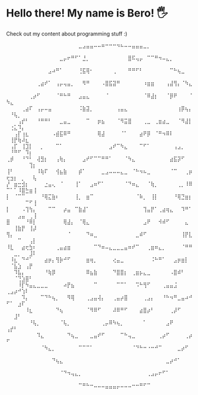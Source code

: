 # Hello there! My name is Bero! 🖐️
Check out my content about programming stuff :)


⠀⠀⠀⠀⠀⠀⠀⠀⠀⠀⠀⠀⠀⠀⠀⠀⠀⠀⠀⣀⣠⣤⣤⠤⠤⠶⠒⠒⠒⠲⠦⠤⠤⣤⣤⣤⣀⡀⠀⠀⠀⠀⠀⠀⠀⠀⠀⠀⠀⠀⠀⠀⠀⠀⠀⠀⠀
⠀⠀⠀⠀⠀⠀⠀⠀⠀⠀⠀⠀⠀⠀⣀⡤⠖⠛⠋⠁⣘⡀⠀⠀⠀⠀⠀⠀⠀⠀⠀⠀⣿⠯⢤⡤⠀⠉⠉⠛⠲⠤⣄⡀⠀⠀⠀⠀⠀⠀⠀⠀⠀⠀⠀⠀⠀
⠀⠀⠀⠀⠀⠀⠀⠀⠀⠀⠀⣠⠴⠛⠁⠀⠀⠀⠀⢘⣯⢿⠂⠀⠀⠀⠀⠀⢀⠀⠀⠀⠛⠛⠋⠃⠀⠀⠀⠀⠀⠀⠀⠉⠓⢦⣀⠀⠀⠀⠀⠀⠀⠀⠀⠀⠀
⠀⠀⠀⠀⠀⠀⠀⠀⢀⣴⠞⠁⠀⢠⡤⢤⣤⡀⠀⠀⠻⠛⠀⠀⠀⠠⣿⣯⣽⠛⠀⠀⠀⠀⠀⠀⠰⣶⣶⠀⠀⠀⢠⣼⢻⡄⠈⠳⣄⠀⠀⠀⠀⠀⠀⠀⠀
⠀⠀⠀⠀⠀⠀⢀⡴⠋⠀⠀⠀⠀⠈⠛⠓⠛⠀⠀⣠⣤⣄⠀⠀⠀⠀⠈⠀⠀⠀⠀⠀⠀⠀⠀⠀⠈⠿⣼⡆⠀⠀⠈⡿⠟⠀⠀⠀⠈⠳⣄⠀⠀⠀⠀⠀⠀
⠀⠀⠀⠀⢀⣴⠏⠀⢠⡤⠤⣤⠀⠀⠀⠀⠀⠀⠀⠨⣷⣽⡀⠀⠀⠀⠀⠀⠀⢠⣤⣄⠀⠀⠀⠀⠀⠀⠀⠀⠀⠀⠀⠀⠀⢰⡿⢦⡄⠀⠘⢧⡀⠀⠀⠀⠀
⠀⠀⠀⢠⡞⠃⠀⠀⠘⠛⠛⠃⠀⠀⣀⣤⣀⠀⠀⠀⠀⠉⠀⠀⡶⣦⠀⠀⠀⠈⠻⣭⣿⠀⠀⠀⢀⣀⠀⢀⣶⣴⣀⠀⠀⠈⠻⣼⡇⠀⢐⣅⠹⡄⠀⠀⠀
⠀⠀⢠⡏⢰⣆⠀⠀⠀⠀⠀⠀⠠⣾⣯⠿⠛⠀⠀⠀⠀⠀⠀⠀⢿⣼⠀⠀⠀⠀⠈⠁⠀⠀⠀⣴⠟⡿⠀⠈⠛⠲⠿⠇⠀⠀⠀⠀⠀⠀⢸⡟⢷⠼⣆⠀⠀
⠀⢠⡏⠀⢸⣹⡇⠀⠀⡀⠀⠀⠀⠉⠁⠀⠀⠀⠀⠀⠀⠀⠀⠀⠀⠀⠀⣠⠞⠉⠳⣄⠀⠀⠀⠉⠋⠁⠀⠀⠀⠀⠀⠀⢠⣠⡀⠀⠀⠀⠘⠛⠋⠀⠹⡆⠀
⢀⡾⠀⠀⠘⠙⠃⠀⢼⣻⡆⠀⠀⢠⢷⡄⠀⠀⠀⠀⣠⠞⠋⠉⠉⠛⠛⠁⠀⠀⠀⠈⠳⣄⠀⠀⠀⠀⠀⠀⠀⠀⠀⣴⣯⡽⠋⠀⠀⠀⠀⠀⠀⠀⠀⢹⡆
⢸⠃⠀⠀⠀⠀⠀⠀⠸⢷⠏⠀⠀⢺⣦⣷⠀⠀⠀⡾⠁⠀⠀⠀⠀⣀⣠⠤⠤⠤⣄⣀⠀⠈⠓⠲⠦⣀⠀⠀⠀⠀⠀⠈⠉⠀⠀⢀⡶⢖⣲⡆⠀⡀⠀⠀⢧
⡜⠀⣶⣒⣺⡆⠀⠀⠀⠀⣐⣤⢄⠀⠈⠀⠀⠀⢸⠁⠀⠀⣠⠶⠋⠁⠀⠀⠀⠀⠀⠈⠙⠶⣄⠀⠀⠈⢷⡀⠀⠀⠀⠀⠀⢀⡀⠸⠿⠉⠁⠁⠸⣿⣓⣶⢸
⡇⠀⠈⠉⠉⠀⠀⠀⠀⠘⢿⣍⣷⠆⠀⠀⠀⠀⢸⡀⠀⣶⠉⠀⠀⠀⠀⠀⠀⠀⠀⠀⠀⠀⠈⠷⡀⠀⢸⡇⠀⠀⠀⠀⠘⢿⣙⣶⡆⠀⠀⠀⠀⠀⠉⠋⢸
⡇⠀⠀⠀⠠⢹⢳⡄⠀⠀⠀⠉⠉⠀⠀⡴⣤⠀⠉⣷⣼⠁⠀⠀⠀⠀⠀⠀⠀⠀⠀⠀⠀⠀⠀⠀⢹⣤⡟⠁⢀⣴⢶⣄⠀⠀⠹⠛⠁⠀⠀⠀⣠⣤⠀⢀⢸
⣿⠀⠀⠀⠀⠘⠿⡇⠀⠀⠀⠀⠀⠀⠀⢿⣼⡄⠀⠈⢿⣄⠀⠀⠀⠀⠀⠀⠀⠀⠀⠀⠀⠀⠀⠀⣠⠟⠀⠀⠺⠾⠋⠀⠀⠀⠀⣄⠀⠀⠀⢸⣷⡟⠀⢸⡼
⢻⡄⠀⠀⠀⠀⠀⠀⠀⠀⠀⠀⠀⠀⠀⠀⠈⠀⠀⠀⠀⠙⠶⣀⠀⠀⠀⠀⠀⠀⠀⠀⠀⠀⣀⠾⠋⠀⠀⠀⠀⠀⠀⠀⠀⠀⢸⡟⣇⠀⠀⠀⠉⠀⠀⢠⡇
⠸⣇⠀⠀⣴⢖⣳⠆⠀⠀⠀⠀⠀⢀⣤⣴⣶⠀⠀⠀⠀⠀⠀⠉⠙⠶⠤⣄⣀⣀⣀⣤⠶⠞⠉⠀⠀⢀⣶⠶⣄⡀⠀⠀⠀⠀⠈⠛⠛⠀⠀⣀⡀⠀⠀⣸⠇
⠀⠸⣆⠀⠙⠚⠁⠀⠀⠀⣴⡶⡄⢻⡷⠚⠋⠀⠀⠀⠀⣶⢶⡀⠀⠀⠀⠀⢔⣤⣀⠀⠀⠀⠀⠀⠀⠀⠨⠓⠛⠁⠀⠀⣠⡶⣶⡇⠀⠀⠈⣧⣱⠀⢠⡟⠀
⠀⠀⠹⣧⡄⠀⠀⠀⠀⠀⠘⢷⡿⠀⠀⠀⠀⠀⠀⠀⠀⠿⣦⣷⠀⠀⠀⠀⠙⣿⣿⡆⠀⢀⣶⡦⣄⣀⠀⠀⠀⠀⠀⠠⣿⠾⠃⠀⠀⠀⠀⠈⢙⣱⣿⠃⠀
⠀⠀⠀⠸⡏⠳⣤⣄⣀⣀⣀⠀⠀⠀⠀⠴⡟⣦⠀⠀⠀⠀⠀⠉⠀⠀⠀⠀⠀⠉⠉⠁⠀⠀⠩⠓⢻⠋⠀⠀⠀⢀⣤⣤⣨⠀⠀⠀⠀⢀⣠⡴⠚⢱⠇⠀⠀
⠀⠀⠀⠀⠹⡄⠀⠀⠀⠉⠙⠓⢦⡀⠀⠀⠻⢿⠀⠀⠀⢀⣠⣤⢼⡄⠀⠀⢀⣤⡴⣿⠀⠀⠀⠀⢀⣠⡄⠀⠀⠘⠓⠲⠛⣀⣤⠴⠚⠋⠁⠀⣰⠏⠀⠀⠀
⠀⠀⠀⠀⠀⠸⣆⠀⠀⠀⠀⠀⠀⠙⢦⠀⠀⠀⠀⠀⠀⠈⠻⠿⠋⠀⠀⠀⠼⠿⠛⠋⠀⠀⠀⣴⣿⡴⠃⠀⠀⠀⠀⢀⡼⠋⠀⠀⠀⠀⠀⣸⠃⠀⠀⠀⠀
⠀⠀⠀⠀⠀⠀⠘⢧⡀⠀⠀⠀⠀⠀⠈⢧⡀⠀⠀⠀⠀⠀⠀⠀⠀⢀⡤⠿⠳⢦⡀⠀⠀⠀⠀⠀⠁⠀⠀⠀⠀⠀⣠⠟⠀⠀⠀⠀⠀⢠⡞⠃⠀⠀⠀⠀⠀
⠀⠀⠀⠀⠀⠀⠀⠀⠹⣄⠀⠀⠀⠀⠀⠀⠙⢦⣀⠀⠀⠀⣀⣤⠞⠋⠀⠀⠀⠀⠉⠓⢤⣀⠀⠀⠀⠀⠀⠀⢀⡴⠋⠀⠀⠀⠀⢀⡴⠋⠀⠀⠀⠀⠀⠀⠀
⠀⠀⠀⠀⠀⠀⠀⠀⠀⠈⠳⣄⡀⠀⠀⠀⠀⠀⠀⠉⠉⠉⠁⠀⠀⠀⠀⠀⠀⠀⠀⠀⠀⠈⠙⠓⠒⠐⠒⠚⠉⠀⠀⠀⠀⣀⡴⠋⠀⠀⠀⠀⠀⠀⠀⠀⠀
⠀⠀⠀⠀⠀⠀⠀⠀⠀⠀⠀⠀⠙⢦⣄⠀⠀⠀⠀⠀⠀⠀⠀⠀⠀⠀⠀⠀⠀⠀⠀⠀⠀⠀⠀⠀⠀⠀⠀⠀⠀⠀⣀⡴⠚⠁⠀⠀⠀⠀⠀⠀⠀⠀⠀⠀⠀
⠀⠀⠀⠀⠀⠀⠀⠀⠀⠀⠀⠀⠀⠀⠈⠙⠲⢤⣄⡀⠀⠀⠀⠀⠀⠀⠀⠀⠀⠀⠀⠀⠀⠀⠀⠀⠀⢀⣠⡤⠖⠋⠁⠀⠀⠀⠀⠀⠀⠀⠀⠀⠀⠀⠀⠀⠀
⠀⠀⠀⠀⠀⠀⠀⠀⠀⠀⠀⠀⠀⠀⠀⠀⠀⠀⠀⠉⠛⠓⠒⠤⠤⠤⣤⣤⣤⡤⠤⠤⠤⠒⠒⠛⠋⠉⠀⠀⠀⠀⠀⠀⠀⠀⠀⠀⠀⠀⠀⠀⠀⠀⠀⠀⠀
